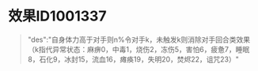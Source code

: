 # 效果ID1001337
> "des":"自身体力高于对手则n%令对手k，未触发k则消除对手回合类效果（k指代异常状态：麻痹0，中毒1，烧伤2，冻伤5，害怕6，疲惫7，睡眠8，石化9，冰封15，流血16，瘫痪19，失明20，焚烬22，诅咒23）"
